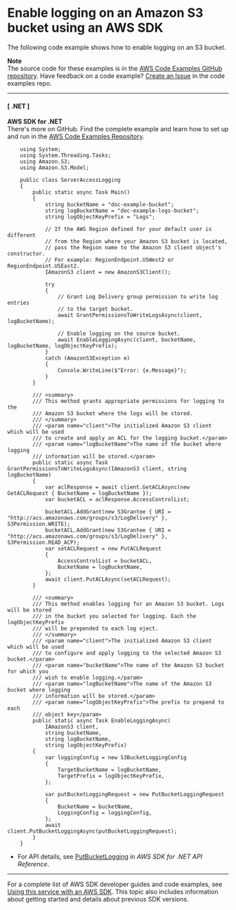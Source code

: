 # Enable logging on an Amazon S3 bucket using an AWS SDK<a name="example_s3_ServiceAccessLogging_section"></a>

The following code example shows how to enable logging on an S3 bucket\.

**Note**  
The source code for these examples is in the [AWS Code Examples GitHub repository](https://github.com/awsdocs/aws-doc-sdk-examples)\. Have feedback on a code example? [Create an Issue](https://github.com/awsdocs/aws-doc-sdk-examples/issues/new/choose) in the code examples repo\. 

------
#### [ \.NET ]

**AWS SDK for \.NET**  
 There's more on GitHub\. Find the complete example and learn how to set up and run in the [AWS Code Examples Repository](https://github.com/awsdocs/aws-doc-sdk-examples/tree/main/dotnetv3/S3#code-examples)\. 
  

```
    using System;
    using System.Threading.Tasks;
    using Amazon.S3;
    using Amazon.S3.Model;

    public class ServerAccessLogging
    {
        public static async Task Main()
        {
            string bucketName = "doc-example-bucket";
            string logBucketName = "doc-example-logs-bucket";
            string logObjectKeyPrefix = "Logs";

            // If the AWS Region defined for your default user is different
            // from the Region where your Amazon S3 bucket is located,
            // pass the Region name to the Amazon S3 client object's constructor.
            // For example: RegionEndpoint.USWest2 or RegionEndpoint.USEast2.
            IAmazonS3 client = new AmazonS3Client();

            try
            {
                // Grant Log Delivery group permission to write log entries
                // to the target bucket.
                await GrantPermissionsToWriteLogsAsync(client, logBucketName);

                // Enable logging on the source bucket.
                await EnableLoggingAsync(client, bucketName, logBucketName, logObjectKeyPrefix);
            }
            catch (AmazonS3Exception e)
            {
                Console.WriteLine($"Error: {e.Message}");
            }
        }

        /// <summary>
        /// This method grants appropriate permissions for logging to the
        /// Amazon S3 bucket where the logs will be stored.
        /// </summary>
        /// <param name="client">The initialized Amazon S3 client which will be used
        /// to create and apply an ACL for the logging bucket.</param>
        /// <param name="logBucketName">The name of the bucket where logging
        /// information will be stored.</param>
        public static async Task GrantPermissionsToWriteLogsAsync(IAmazonS3 client, string logBucketName)
        {
            var aclResponse = await client.GetACLAsync(new GetACLRequest { BucketName = logBucketName });
            var bucketACL = aclResponse.AccessControlList;

            bucketACL.AddGrant(new S3Grantee { URI = "http://acs.amazonaws.com/groups/s3/LogDelivery" }, S3Permission.WRITE);
            bucketACL.AddGrant(new S3Grantee { URI = "http://acs.amazonaws.com/groups/s3/LogDelivery" }, S3Permission.READ_ACP);
            var setACLRequest = new PutACLRequest
            {
                AccessControlList = bucketACL,
                BucketName = logBucketName,
            };
            await client.PutACLAsync(setACLRequest);
        }

        /// <summary>
        /// This method enables logging for an Amazon S3 bucket. Logs will be stored
        /// in the bucket you selected for logging. Each the logObjectKeyPrefix
        /// will be prepended to each log oject.
        /// </summary>
        /// <param name="client">The initialized Amazon S3 client which will be used
        /// to configure and apply logging to the selected Amazon S3 bucket.</param>
        /// <param name="bucketName">The name of the Amazon S3 bucket for which you
        /// wish to enable logging.</param>
        /// <param name="logBucketName">The name of the Amazon S3 bucket where logging
        /// information will be stored.</param>
        /// <param name="logObjectKeyPrefix">The prefix to prepend to each
        /// object key</param>
        public static async Task EnableLoggingAsync(
            IAmazonS3 client,
            string bucketName,
            string logBucketName,
            string logObjectKeyPrefix)
        {
            var loggingConfig = new S3BucketLoggingConfig
            {
                TargetBucketName = logBucketName,
                TargetPrefix = logObjectKeyPrefix,
            };

            var putBucketLoggingRequest = new PutBucketLoggingRequest
            {
                BucketName = bucketName,
                LoggingConfig = loggingConfig,
            };
            await client.PutBucketLoggingAsync(putBucketLoggingRequest);
        }
    }
```
+  For API details, see [PutBucketLogging](https://docs.aws.amazon.com/goto/DotNetSDKV3/s3-2006-03-01/PutBucketLogging) in *AWS SDK for \.NET API Reference*\. 

------

For a complete list of AWS SDK developer guides and code examples, see [Using this service with an AWS SDK](UsingAWSSDK.md#sdk-general-information-section)\. This topic also includes information about getting started and details about previous SDK versions\.
